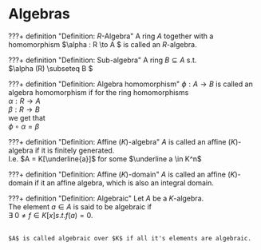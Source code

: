 # Algebras

???+ definition "Definition: $R$-Algebra"
    A ring $A$ together with a homomorphism $\alpha : R \to A $ is called an $R$-algebra.

???+ definition "Definition: Sub-algebra"
    A ring $B \subseteq A$ s.t. </br>
    $\alpha (R) \subseteq B $

???+ definition "Definition: Algebra homomorphism"
    $\phi : A \to B$ is called an algebra homomorphism if for the ring homomorphisms </br>
    $\alpha : R \to A$ </br>
    $\beta : R \to B$ </br>
    we get that </br>
    $\phi \circ \alpha = \beta$

???+ definition "Definition: Affine ($K$)-algebra"
    $A$ is called an affine ($K$)-algebra if it is finitely generated. </br>
    I.e. $A = K[\underline{a}]$ for some $\underline a \in K^n$

???+ definition "Definition: Affine ($K$)-domain"
    $A$ is called an affine ($K$)-domain if it an affine algebra, which is also an integral domain.

???+ definition "Definition: Algebraic"
    Let $A$ be a $K$-algebra. </br>
    The element $a\in A$ is said to be algebraic if </br>
    $\exists\ 0 \neq f \in K[x] s.t. f(a) = 0$. </br></br>
    
    $A$ is called algebraic over $K$ if all it's elements are algebraic.